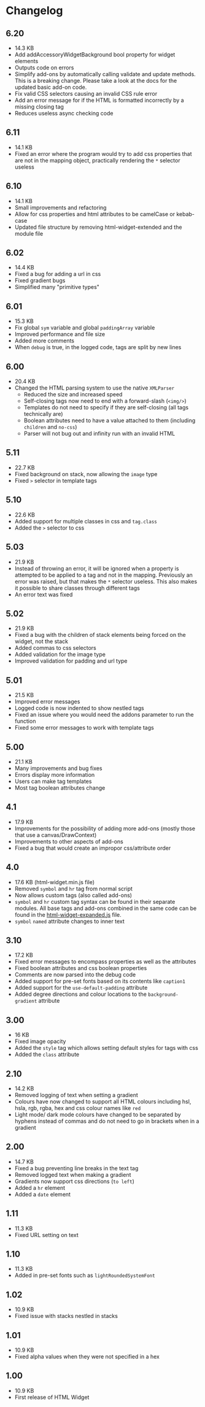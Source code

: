 # Changelog


## 6.20

- 14.3 KB
- Add addAccessoryWidgetBackground bool property for widget elements
- Outputs code on errors
- Simplify add-ons by automatically calling validate and update methods. This is a breaking change. Please take a look at the docs for the updated basic add-on code.
- Fix valid CSS selectors causing an invalid CSS rule error
- Add an error message for if the HTML is formatted incorrectly by a missing closing tag
- Reduces useless async checking code

## 6.11

- 14.1 KB
- Fixed an error where the program would try to add css properties that are not in the mapping object, practically rendering the `*` selector useless
  
## 6.10

- 14.1 KB
- Small improvements and refactoring
- Allow for css properties and html attributes to be camelCase or kebab-case
- Updated file structure by removing html-widget-extended and the module file

## 6.02

- 14.4 KB
- Fixed a bug for adding a url in css
- Fixed gradient bugs
- Simplified many "primitive types"

## 6.01

- 15.3 KB
- Fix global `sym` variable and global `paddingArray` variable
- Improved performance and file size
- Added more comments
- When `debug` is true, in the logged code, tags are split by new lines

## 6.00

- 20.4 KB
- Changed the HTML parsing system to use the native `XMLParser`
  - Reduced the size and increased speed
  - Self-closing tags now need to end with a forward-slash (`<img/>`)
  - Templates do not need to specify if they are self-closing (all tags technically are)
  - Boolean attributes need to have a value attached to them (including `children` and `no-css`)
  - Parser will not bug out and infinity run with an invalid HTML

## 5.11

- 22.7 KB
- Fixed background on stack, now allowing the `image` type
- Fixed `>` selector in template tags

## 5.10

- 22.6 KB
- Added support for multiple classes in css and `tag.class`
- Added the `>` selector to css

## 5.03

- 21.9 KB
- Instead of throwing an error, it will be ignored when a property is attempted to be applied to a tag and not in the mapping. Previously an error was raised, but that makes the `*`  selector useless. This also makes it possible to share classes through different tags
- An error text was fixed

## 5.02

- 21.9 KB
- Fixed a bug with the children of stack elements being forced on the widget, not the stack
- Added commas to css selectors
- Added validation for the image type
- Improved validation for padding and url type

## 5.01

- 21.5 KB
- Improved error messages
- Logged code is now indented to show nestled tags
- Fixed an issue where you would need the addons parameter to run the function 
- Fixed some error messages to work with template tags 

## 5.00

- 21.1 KB
- Many improvements and bug fixes
- Errors display more information 
- Users can make tag templates
- Most tag boolean attributes change

## 4.1

* 17.9 KB
* Improvements for the possibility of adding more add-ons (mostly those that use a canvas/DrawContext)
* Improvements to other aspects of add-ons
* Fixed a bug that would create an impropor css/attribute order

## 4.0

* 17.6 KB (html-widget.min.js file)
* Removed `symbol` and `hr` tag from normal script
* Now allows custom tags (also called add-ons)
* `symbol` and `hr` custom tag syntax can be found in their separate modules. All base tags and add-ons combined in the same code can be found in the [html-widget-expanded.js](https://github.com/Normal-Tangerine8609/Scriptable-HTML-Widget/blob/main/code/html-widget-expanded.js) file.
* `symbol` `named` attribute changes to inner text 

## 3.10

* 17.2 KB
* Fixed error messages to encompass properties as well as the attributes
* Fixed boolean attributes and css boolean properties
* Comments are now parsed into the debug code
* Added support for pre-set fonts based on its contents like `caption1`
* Added support for the `use-default-padding` attribute
* Added degree directions and colour locations to the `background-gradient` attribute

## 3.00

* 16 KB
* Fixed image opacity
* Added the `style` tag which allows setting default styles for tags with css
* Added the `class` attribute

## 2.10

* 14.2 KB
* Removed logging of text when setting a gradient
* Colours have now changed to support all HTML colours including hsl, hsla, rgb, rgba, hex and css colour names like `red`
* Light mode/ dark mode colours have changed to be separated by hyphens instead of commas and do not need to go in brackets when in a gradient

## 2.00

* 14.7 KB
* Fixed a bug preventing line breaks in the text tag
* Removed logged text when making a gradient
* Gradients now support css directions (`to left`)
* Added a `hr` element
* Added a `date` element

## 1.11

* 11.3 KB
* Fixed URL setting on text

## 1.10

* 11.3 KB
* Added in pre-set fonts such as `lightRoundedSystemFont`

## 1.02

* 10.9 KB
* Fixed issue with stacks nestled in stacks

## 1.01

* 10.9 KB
* Fixed alpha values when they were not specified in a hex

## 1.00

* 10.9 KB
* First release of HTML Widget

